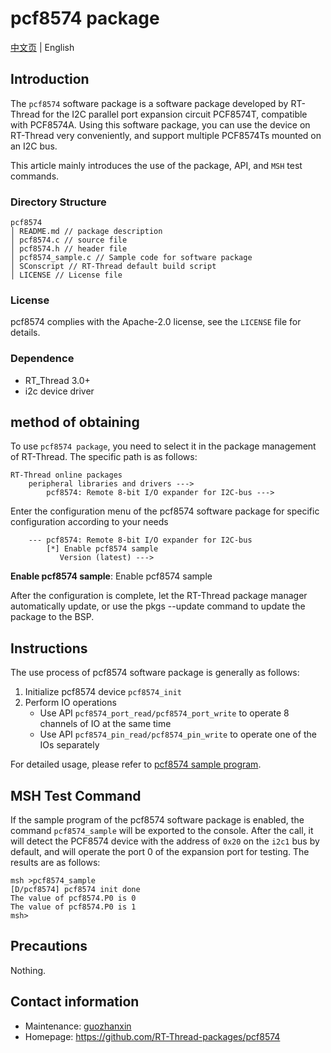 # pcf8574 package

[中文页](README_ZH.md) | English

## Introduction

The `pcf8574` software package is a software package developed by RT-Thread for the I2C parallel port expansion circuit PCF8574T, compatible with PCF8574A. Using this software package, you can use the device on RT-Thread very conveniently, and support multiple PCF8574Ts mounted on an I2C bus.

This article mainly introduces the use of the package, API, and `MSH` test commands.

### Directory Structure

```
pcf8574
│ README.md // package description
│ pcf8574.c // source file
│ pcf8574.h // header file
│ pcf8574_sample.c // Sample code for software package
│ SConscript // RT-Thread default build script
│ LICENSE // License file
```

### License

pcf8574 complies with the Apache-2.0 license, see the `LICENSE` file for details.

### Dependence

- RT_Thread 3.0+
- i2c device driver

## method of obtaining

To use `pcf8574 package`, you need to select it in the package management of RT-Thread. The specific path is as follows:

```
RT-Thread online packages
    peripheral libraries and drivers --->
        pcf8574: Remote 8-bit I/O expander for I2C-bus --->
```

Enter the configuration menu of the pcf8574 software package for specific configuration according to your needs

```
    --- pcf8574: Remote 8-bit I/O expander for I2C-bus
        [*] Enable pcf8574 sample
           Version (latest) --->
```

**Enable pcf8574 sample**: Enable pcf8574 sample

After the configuration is complete, let the RT-Thread package manager automatically update, or use the pkgs --update command to update the package to the BSP.

## Instructions

The use process of pcf8574 software package is generally as follows:

1. Initialize pcf8574 device `pcf8574_init`
2. Perform IO operations
   - Use API `pcf8574_port_read/pcf8574_port_write` to operate 8 channels of IO at the same time
   - Use API `pcf8574_pin_read/pcf8574_pin_write` to operate one of the IOs separately

For detailed usage, please refer to [pcf8574 sample program](pcf8574_sample.c).

## MSH Test Command

If the sample program of the pcf8574 software package is enabled, the command `pcf8574_sample` will be exported to the console. After the call, it will detect the PCF8574 device with the address of `0x20` on the `i2c1` bus by default, and will operate the port 0 of the expansion port for testing. The results are as follows:

```
msh >pcf8574_sample
[D/pcf8574] pcf8574 init done
The value of pcf8574.P0 is 0
The value of pcf8574.P0 is 1
msh>
```

## Precautions

Nothing.

## Contact information

- Maintenance: [guozhanxin](https://github.com/Guozhanxin)
- Homepage: <https://github.com/RT-Thread-packages/pcf8574>
